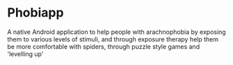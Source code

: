 # Phobiapp

A native Android application to help people with arachnophobia by exposing them to various levels of stimuli, 
and through exposure therapy help them be more comfortable with spiders, through puzzle style games and 'levelling up' 
